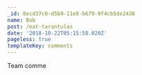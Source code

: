 ```yaml
---
_id: 8ecd37c0-d5b9-11e8-b679-9f4cb5de2438
name: Bob
post: /eat-tarantulas
date: '2018-10-22T05:15:58.020Z'
pageless: true
templateKey: comments
---
```

Team comme
